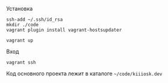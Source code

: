 
Установка

    ssh-add ~/.ssh/id_rsa
    mkdir ./code
    vagrant plugin install vagrant-hostsupdater

    vagrant up

Вход

    vagrant ssh

Код основного проекта лежит в каталоге `~/code/kiiiosk.dev`
